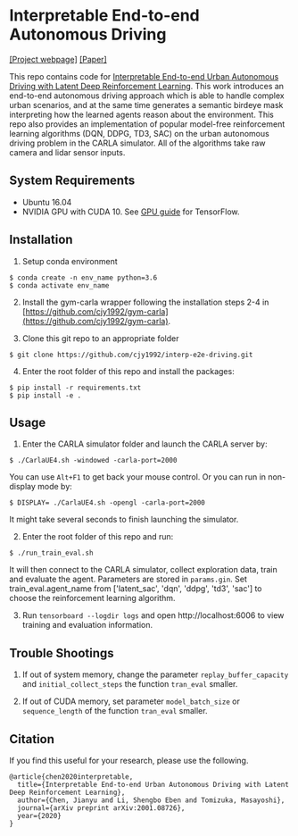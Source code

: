# Interpretable End-to-end Autonomous Driving
[[Project webpage]](https://sites.google.com/berkeley.edu/interp-e2e/) [[Paper]](https://arxiv.org/abs/2001.08726)

This repo contains code for [Interpretable End-to-end Urban Autonomous Driving with Latent Deep Reinforcement Learning](https://arxiv.org/abs/2001.08726). This work introduces an end-to-end autonomous driving approach which is able to handle complex urban scenarios, and at the same time generates a semantic birdeye mask interpreting how the learned agents reason about the environment. This repo also provides an implementation of popular model-free reinforcement learning algorithms (DQN, DDPG, TD3, SAC) on the urban autonomous driving problem in the CARLA simulator. All of the algorithms take raw camera and lidar sensor inputs.

## System Requirements
- Ubuntu 16.04
- NVIDIA GPU with CUDA 10. See [GPU guide](https://www.tensorflow.org/install/gpu) for TensorFlow.

## Installation
1. Setup conda environment
```
$ conda create -n env_name python=3.6
$ conda activate env_name
```

2. Install the gym-carla wrapper following the installation steps 2-4 in [https://github.com/cjy1992/gym-carla](https://github.com/cjy1992/gym-carla).

3. Clone this git repo to an appropriate folder
```
$ git clone https://github.com/cjy1992/interp-e2e-driving.git
```

4. Enter the root folder of this repo and install the packages:
```
$ pip install -r requirements.txt
$ pip install -e .
```

## Usage
1. Enter the CARLA simulator folder and launch the CARLA server by:
```
$ ./CarlaUE4.sh -windowed -carla-port=2000
```
You can use ```Alt+F1``` to get back your mouse control.
Or you can run in non-display mode by:
```
$ DISPLAY= ./CarlaUE4.sh -opengl -carla-port=2000
```
It might take several seconds to finish launching the simulator.

2. Enter the root folder of this repo and run:
```
$ ./run_train_eval.sh
```
It will then connect to the CARLA simulator, collect exploration data, train and evaluate the agent. Parameters are stored in ```params.gin```. Set train_eval.agent_name from ['latent_sac', 'dqn', 'ddpg', 'td3', 'sac'] to choose the reinforcement learning algorithm.

3. Run `tensorboard --logdir logs` and open http://localhost:6006 to view training and evaluation information.

## Trouble Shootings
1. If out of system memory, change the parameter ```replay_buffer_capacity``` and ```initial_collect_steps``` the function ```tran_eval``` smaller.

2. If out of CUDA memory, set parameter ```model_batch_size``` or ```sequence_length``` of the function ```tran_eval``` smaller.

## Citation
If you find this useful for your research, please use the following.

```
@article{chen2020interpretable,
  title={Interpretable End-to-end Urban Autonomous Driving with Latent Deep Reinforcement Learning},
  author={Chen, Jianyu and Li, Shengbo Eben and Tomizuka, Masayoshi},
  journal={arXiv preprint arXiv:2001.08726},
  year={2020}
}
```
